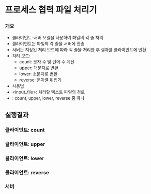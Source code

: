 # 프로세스 협력 파일 처리기

### 개요

- 클라이언트-서버 모델을 사용하여 파일의 각 줄 처리
- 클라이언트는 파일의 각 줄을 서버에 전송
- 서버는 지정된 처리 모드에 따라 각 줄을 처리한 후 결과를 클라이언트에 반환
- 처리 모드:
  - count: 문자 수 및 단어 수 계산
  - upper: 대문자로 변환
  - lower: 소문자로 변환
  - reverse: 문자열 뒤집기
- 사용법
- <input_file>: 처리할 텍스트 파일의 경로
- <mode>: count, upper, lower, reverse 중 하나

## 실행결과

### 클라이언트: count
### 클라이언트: upper
### 클라이언트: lower
### 클라이언트: reverse
### 서버
